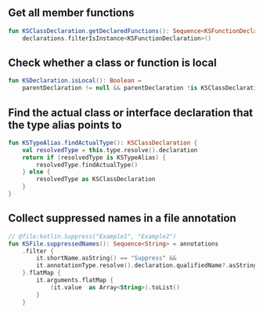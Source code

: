 [//]: # (title: KSP examples)

## Get all member functions

```kotlin
fun KSClassDeclaration.getDeclaredFunctions(): Sequence<KSFunctionDeclaration> =
    declarations.filterIsInstance<KSFunctionDeclaration>()
```

## Check whether a class or function is local

```kotlin
fun KSDeclaration.isLocal(): Boolean =
    parentDeclaration != null && parentDeclaration !is KSClassDeclaration
```

## Find the actual class or interface declaration that the type alias points to

```kotlin
fun KSTypeAlias.findActualType(): KSClassDeclaration {
    val resolvedType = this.type.resolve().declaration
    return if (resolvedType is KSTypeAlias) {
        resolvedType.findActualType()
    } else {
        resolvedType as KSClassDeclaration
    }
}
```

## Collect suppressed names in a file annotation

```kotlin
// @file:kotlin.Suppress("Example1", "Example2")
fun KSFile.suppressedNames(): Sequence<String> = annotations
    .filter {
        it.shortName.asString() == "Suppress" &&
        it.annotationType.resolve().declaration.qualifiedName?.asString() == "kotlin.Suppress"
    }.flatMap {
        it.arguments.flatMap {
            (it.value  as Array<String>).toList() 
        }
    }
```